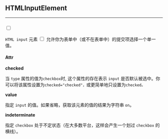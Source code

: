 ## HTMLInputElement

------

### <input type="checkbox">

`HTML input` 元素 <input type="checkbox"> 允许你为表单中（或不在表单中）的提交项选择一个单一值。

#### Attr

**checked**

当 `type` 属性的值为`checkbox`时, 这个属性的存在表示 `input` 是否默认被选中。你可以将该属性设置为`checked="checked"，`或更简单地只设置为`checked。`

**value**

指定 `input` 的值。如果省略，获取该元素的值的结果为字符串 `on`。

**indeterminate**

指定 `checkbox` 处于不定状态（在大多数平台，这样会产生一个划过 `checkbox` 的横线）。

